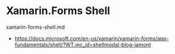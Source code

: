 # Xamarin.Forms Shell

xamarin-forms-shell.md

*   https://docs.microsoft.com/en-us/xamarin/xamarin-forms/app-fundamentals/shell/?WT.mc_id=shellmodal-blog-jamont
